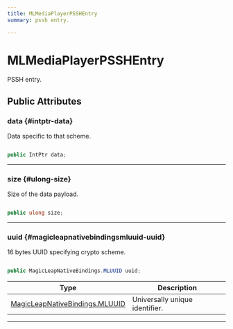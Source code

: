 ```yaml
---
title: MLMediaPlayerPSSHEntry
summary: pssh entry. 

---
```


# MLMediaPlayerPSSHEntry




PSSH entry.   





## Public Attributes

### data {#intptr-data}

Data specific to that scheme. 

```csharp

public IntPtr data;

```






-----------

### size {#ulong-size}

Size of the data payload. 

```csharp

public ulong size;

```






-----------

### uuid {#magicleapnativebindingsmluuid-uuid}

16 bytes UUID specifying crypto scheme. 

```csharp

public MagicLeapNativeBindings.MLUUID uuid;

```

| Type | Description  | 
|--|--|
| [MagicLeapNativeBindings.MLUUID](/unity-api/api/UnityEngine.XR.MagicLeap.Native/MagicLeapNativeBindings/UnityEngine.XR.MagicLeap.Native.MagicLeapNativeBindings.MLUUID.md) | Universally unique identifier.  |





-----------

